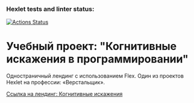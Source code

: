 ### Hexlet tests and linter status:
[![Actions Status](https://github.com/li9520/layout-designer-project-58/workflows/hexlet-check/badge.svg)](https://github.com/li9520/layout-designer-project-58/actions)  
# Учебный проект: "Когнитивные искажения в программировании"
Одностраничный лендинг с использованием Flex. Один из проектов Hexlet на профессии: «Верстальщик».
  
[Ссылка на лендинг: Когнитивные искажения](heady-pie.surge.sh)